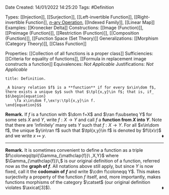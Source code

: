 <div class="topSpace"></div>

Date Created: 14/01/2022 14:25:20
Tags: #Definition

Types: [[Injection]], [[Surjection]], [[Left-invertible Function]], [[Right-invertible Function]], [$n$-ary Operation](n-ary%20Operation.md), [[Indexed Family]], [[Linear Map]]
Examples: [[Kronecker Delta]]
Constructions: [[Image (Function)]], [[Preimage (Function)]], [[Restriction (Function)]], [[Composition (Function)]], [[Function Space (Set Theory)]]
Generalizations: [[Morphism (Category Theory)]], [[Class Function]]

Properties: [[Collection of all functions is a proper class]]
Sufficiencies: [[Criteria for equality of functions]], [[Formula in replacement image constructs a function]]
Equivalences: _Not Applicable_
Justifications: _Not Applicable_

``` ad-Definition
title: Definition.

_A binary relation $f$ is a **function** if for every $x\in\dom f$, there exists a unique $y$ such that $\tpl{x,y}\in f$; that is, if_
$$\begin{equation}
    \fa x\in\dom f,\ex!y:\tpl{x,y}\in f.
\end{equation}$$

```

**Remark.** If $f$ is a function with $\dom f=X$ and $\ran f\subseteq Y$ for some sets $X$ and $Y$, write $f:X\to Y$ and call $f$ a **function from $X$ into $Y$**. Note that there are $\textrm{`}$infinitely$\textrm{'}$ many sets $Y$ such that $f:X\to Y$. For all $x\in\dom f$, the unique $y\in\ran f$ such that $\tpl{x,y}\in f$ is denoted by $f\l(x\r)$ and we write $x\mapsto y$.<span style="float:right;">$\blacklozenge$</span>

---

**Remark.** It is sometimes convenient to define a function as a triple $f\coloneqq\tpl{\Gamma_{\mathclap{f}}\ ,X,Y}$ where $\Gamma_{\mathclap{f}}\,$ is our original definition of a function, referred now as the **graph of $f$**. All notations above still apply, but since $Y$ is now fixed, call it the **codomain of $f$** and write $\cdm f\coloneqq Y$. This makes surjectivity a property of the function $f$ itself, and, more importantly, makes functions morphisms of the category $\catset$ (our original definition violates $\axicat[3]$).<span style="float:right;">$\blacklozenge$</span>
